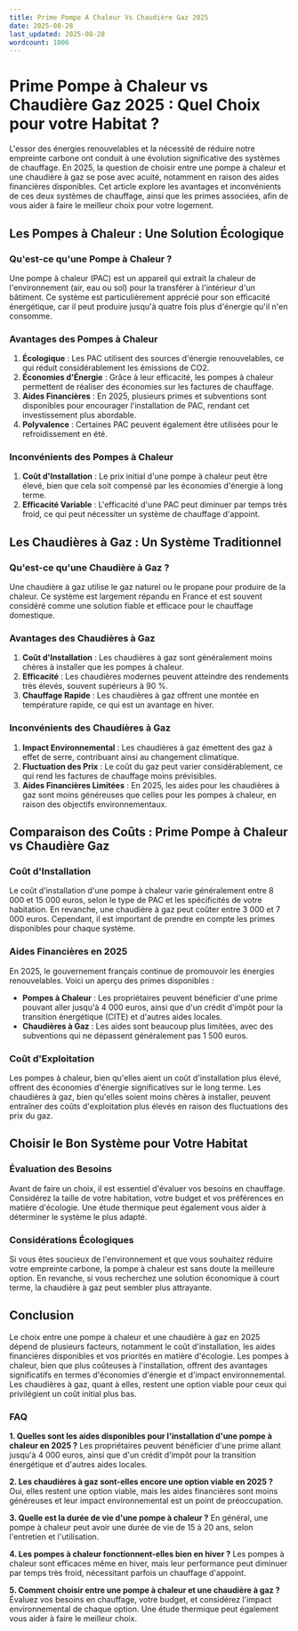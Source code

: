 ```yaml
---
title: Prime Pompe A Chaleur Vs Chaudière Gaz 2025
date: 2025-08-28
last_updated: 2025-08-28
wordcount: 1006
---
```


# Prime Pompe à Chaleur vs Chaudière Gaz 2025 : Quel Choix pour votre Habitat ?

L'essor des énergies renouvelables et la nécessité de réduire notre empreinte carbone ont conduit à une évolution significative des systèmes de chauffage. En 2025, la question de choisir entre une pompe à chaleur et une chaudière à gaz se pose avec acuité, notamment en raison des aides financières disponibles. Cet article explore les avantages et inconvénients de ces deux systèmes de chauffage, ainsi que les primes associées, afin de vous aider à faire le meilleur choix pour votre logement.

## Les Pompes à Chaleur : Une Solution Écologique

### Qu'est-ce qu'une Pompe à Chaleur ?

Une pompe à chaleur (PAC) est un appareil qui extrait la chaleur de l'environnement (air, eau ou sol) pour la transférer à l'intérieur d'un bâtiment. Ce système est particulièrement apprécié pour son efficacité énergétique, car il peut produire jusqu'à quatre fois plus d'énergie qu'il n'en consomme.

### Avantages des Pompes à Chaleur

1. **Écologique** : Les PAC utilisent des sources d'énergie renouvelables, ce qui réduit considérablement les émissions de CO2.
2. **Économies d'Énergie** : Grâce à leur efficacité, les pompes à chaleur permettent de réaliser des économies sur les factures de chauffage.
3. **Aides Financières** : En 2025, plusieurs primes et subventions sont disponibles pour encourager l'installation de PAC, rendant cet investissement plus abordable.
4. **Polyvalence** : Certaines PAC peuvent également être utilisées pour le refroidissement en été.

### Inconvénients des Pompes à Chaleur

1. **Coût d'Installation** : Le prix initial d'une pompe à chaleur peut être élevé, bien que cela soit compensé par les économies d'énergie à long terme.
2. **Efficacité Variable** : L'efficacité d'une PAC peut diminuer par temps très froid, ce qui peut nécessiter un système de chauffage d'appoint.

## Les Chaudières à Gaz : Un Système Traditionnel

### Qu'est-ce qu'une Chaudière à Gaz ?

Une chaudière à gaz utilise le gaz naturel ou le propane pour produire de la chaleur. Ce système est largement répandu en France et est souvent considéré comme une solution fiable et efficace pour le chauffage domestique.

### Avantages des Chaudières à Gaz

1. **Coût d'Installation** : Les chaudières à gaz sont généralement moins chères à installer que les pompes à chaleur.
2. **Efficacité** : Les chaudières modernes peuvent atteindre des rendements très élevés, souvent supérieurs à 90 %.
3. **Chauffage Rapide** : Les chaudières à gaz offrent une montée en température rapide, ce qui est un avantage en hiver.

### Inconvénients des Chaudières à Gaz

1. **Impact Environnemental** : Les chaudières à gaz émettent des gaz à effet de serre, contribuant ainsi au changement climatique.
2. **Fluctuation des Prix** : Le coût du gaz peut varier considérablement, ce qui rend les factures de chauffage moins prévisibles.
3. **Aides Financières Limitées** : En 2025, les aides pour les chaudières à gaz sont moins généreuses que celles pour les pompes à chaleur, en raison des objectifs environnementaux.

## Comparaison des Coûts : Prime Pompe à Chaleur vs Chaudière Gaz

### Coût d'Installation

Le coût d'installation d'une pompe à chaleur varie généralement entre 8 000 et 15 000 euros, selon le type de PAC et les spécificités de votre habitation. En revanche, une chaudière à gaz peut coûter entre 3 000 et 7 000 euros. Cependant, il est important de prendre en compte les primes disponibles pour chaque système.

### Aides Financières en 2025

En 2025, le gouvernement français continue de promouvoir les énergies renouvelables. Voici un aperçu des primes disponibles :

- **Pompes à Chaleur** : Les propriétaires peuvent bénéficier d'une prime pouvant aller jusqu'à 4 000 euros, ainsi que d'un crédit d'impôt pour la transition énergétique (CITE) et d'autres aides locales.
- **Chaudières à Gaz** : Les aides sont beaucoup plus limitées, avec des subventions qui ne dépassent généralement pas 1 500 euros.

### Coût d'Exploitation

Les pompes à chaleur, bien qu'elles aient un coût d'installation plus élevé, offrent des économies d'énergie significatives sur le long terme. Les chaudières à gaz, bien qu'elles soient moins chères à installer, peuvent entraîner des coûts d'exploitation plus élevés en raison des fluctuations des prix du gaz.

## Choisir le Bon Système pour Votre Habitat

### Évaluation des Besoins

Avant de faire un choix, il est essentiel d'évaluer vos besoins en chauffage. Considérez la taille de votre habitation, votre budget et vos préférences en matière d'écologie. Une étude thermique peut également vous aider à déterminer le système le plus adapté.

### Considérations Écologiques

Si vous êtes soucieux de l'environnement et que vous souhaitez réduire votre empreinte carbone, la pompe à chaleur est sans doute la meilleure option. En revanche, si vous recherchez une solution économique à court terme, la chaudière à gaz peut sembler plus attrayante.

## Conclusion

Le choix entre une pompe à chaleur et une chaudière à gaz en 2025 dépend de plusieurs facteurs, notamment le coût d'installation, les aides financières disponibles et vos priorités en matière d'écologie. Les pompes à chaleur, bien que plus coûteuses à l'installation, offrent des avantages significatifs en termes d'économies d'énergie et d'impact environnemental. Les chaudières à gaz, quant à elles, restent une option viable pour ceux qui privilégient un coût initial plus bas.

### FAQ

**1. Quelles sont les aides disponibles pour l'installation d'une pompe à chaleur en 2025 ?**
Les propriétaires peuvent bénéficier d'une prime allant jusqu'à 4 000 euros, ainsi que d'un crédit d'impôt pour la transition énergétique et d'autres aides locales.

**2. Les chaudières à gaz sont-elles encore une option viable en 2025 ?**
Oui, elles restent une option viable, mais les aides financières sont moins généreuses et leur impact environnemental est un point de préoccupation.

**3. Quelle est la durée de vie d'une pompe à chaleur ?**
En général, une pompe à chaleur peut avoir une durée de vie de 15 à 20 ans, selon l'entretien et l'utilisation.

**4. Les pompes à chaleur fonctionnent-elles bien en hiver ?**
Les pompes à chaleur sont efficaces même en hiver, mais leur performance peut diminuer par temps très froid, nécessitant parfois un chauffage d'appoint.

**5. Comment choisir entre une pompe à chaleur et une chaudière à gaz ?**
Évaluez vos besoins en chauffage, votre budget, et considérez l'impact environnemental de chaque option. Une étude thermique peut également vous aider à faire le meilleur choix.